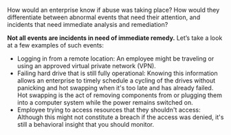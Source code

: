 How would an enterprise know if abuse was taking place? How would they differentiate between abnormal events that need their attention, and incidents that need immediate analysis and remediation?

**Not all events are incidents in need of immediate remedy.** Let’s take a look at a few examples of such events:
- Logging in from a remote location: An employee might be traveling or using an approved virtual private network (VPN).
- Failing hard drive that is still fully operational: Knowing this information allows an enterprise to timely schedule a cycling of the drives without panicking and hot swapping when it's too late and has already failed. Hot swapping is the act of removing components from or plugging them into a computer system while the power remains switched on.
- Employee trying to access resources that they shouldn't access: Although this might not constitute a breach if the access was denied, it's still a behavioral insight that you should monitor.
